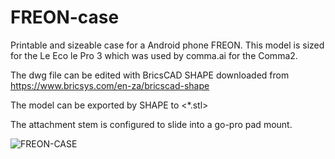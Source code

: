 # FREON-case
Printable and sizeable case for a Android phone FREON. This model is sized for the Le Eco le Pro 3 which was used by comma.ai for the Comma2.

The dwg file can be edited with BricsCAD SHAPE downloaded from https://www.bricsys.com/en-za/bricscad-shape

The model can be exported by SHAPE to <*.stl>  

The attachment stem is configured to slide into a go-pro pad mount.

![FREON-CASE](https://user-images.githubusercontent.com/108415873/202781626-03abd771-bd21-4bae-b03c-a69e66fcb697.jpg)
